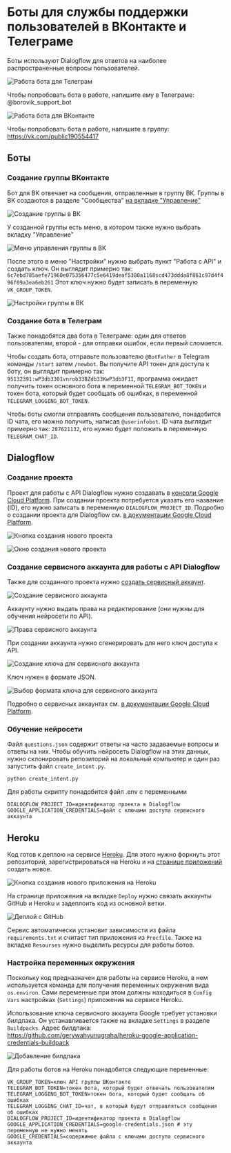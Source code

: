 # Боты для службы поддержки пользователей в ВКонтакте и Телеграме

Боты используют Dialogflow для ответов на наиболее распространенные вопросы пользователей.

![Работа бота для Телеграм](https://user-images.githubusercontent.com/26801826/72070939-fd33fc00-32ea-11ea-9c7d-de78a6e95feb.gif)

Чтобы попробовать бота в работе, напишите ему в Телеграме: @borovik_support_bot


![Работа бота для ВКонтакте](https://user-images.githubusercontent.com/26801826/72071057-366c6c00-32eb-11ea-87ea-27fb7ddca3c1.gif)

Чтобы попробовать бота в работе, напишите в группу: https://vk.com/public190554417

## Боты

### Создание группы ВКонтакте

Бот для ВК отвечает на сообщения, отправленные в группу ВК. Группы в ВК создаются в разделе "Сообщества" [на вкладке "Управление"](https://vk.com/groups?tab=admin)

![Создание группы в ВК](https://user-images.githubusercontent.com/26801826/72070778-9ca4bf00-32ea-11ea-984e-61120f1e627d.png)

У созданной группы есть меню, в котором также нужно выбрать вкладку "Управление"

![Меню управления группы в ВК](https://user-images.githubusercontent.com/26801826/72071494-3620a080-32ec-11ea-97ac-4bd082c03083.png)

После этого в меню "Настройки" нужно выбрать пункт "Работа с API" и создать ключ. Он выглядит примерно так: `6c7ebd785aefe71960e075356477c5e6419deaf5380a1168scd473ddda8f861c97d4f496f09a3ea6eb261` Этот ключ нужно будет записать в переменную `VK_GROUP_TOKEN`. 

![Настройки группы в ВК](https://user-images.githubusercontent.com/26801826/72071533-4c2e6100-32ec-11ea-9805-014e029873d6.png)

### Создание бота в Телеграм

Также понадобятся два бота в Телеграме: один для ответов пользователям, второй - для отправки ошибок, если первый сломается.

Чтобы создать бота, отправьте пользователю `@BotFather` в Telegram команды `/start` затем `/newbot`. Вы получите API токен для доступа к боту, он выглядит примерно так: `95132391:wP3db3301vnrob33BZdb33KwP3db3F1I`, программа ожидает получить токен основного бота в переменной `TELEGRAM_BOT_TOKEN` и токен бота, который будет сообщать об ошибках, в переменной `TELEGRAM_LOGGING_BOT_TOKEN`.

Чтобы боты смогли отправлять сообщения пользователю, понадобится ID чата, его можно получить, написав `@userinfobot`. ID чата выглядит примерно так: `287621132`, его нужно будет положить в переменную `TELEGRAM_CHAT_ID`.

## Dialogflow

### Создание проекта

Проект для работы с API Dialogflow нужно создавать в [консоли Google Cloud Platform](https://console.cloud.google.com). При создании проекта потребуется указать его название (ID), его нужно записать в переменную `DIALOGFLOW_PROJECT_ID`. Подробно о создании проекта для Dialogflow см. [в документации Google Cloud Platform](https://cloud.google.com/dialogflow/docs/quick/setup).

![Кнопка создания нового проекта](https://user-images.githubusercontent.com/26801826/72072839-0b841700-32ef-11ea-986c-f27644683084.png)

![Окно создания нового проекта](https://user-images.githubusercontent.com/26801826/72072916-29ea1280-32ef-11ea-8c25-0ad5df421844.png)

### Создание сервисного аккаунта для работы с API Dialogflow

Также для созданного проекта нужно [создать сервисный аккаунт](https://console.cloud.google.com/apis/credentials/serviceaccountkey).

![Создание сервисного аккаунта](https://user-images.githubusercontent.com/26801826/72071581-68320280-32ec-11ea-8f32-3901ec6272c4.png)

Аккаунту нужно выдать права на редактирование (они нужны для обучения нейросети по API).

![Права сервисного аккаунта](https://user-images.githubusercontent.com/26801826/72071582-68320280-32ec-11ea-9769-6505ec6d872e.png)

При создании аккаунта нужно сгенерировать для него ключ доступа к API.

![Создание ключа для сервисного аккаунта](https://user-images.githubusercontent.com/26801826/72071583-68320280-32ec-11ea-9b75-a1c927bad07c.png)

Ключ нужен в формате JSON.

![Выбор формата ключа для сервисного аккаунта](https://user-images.githubusercontent.com/26801826/72071585-68320280-32ec-11ea-8b07-027b62149ee3.png)

Подробно о сервисных аккаунтах см. [в документации Google Cloud Platform](https://cloud.google.com/docs/authentication/getting-started).

### Обучение нейросети

Файл `questions.json` содержит ответы на часто задаваемые вопросы и ответы на них. Чтобы обучить нейросеть Dialogflow на этих данных, нужно склонировать репозиторий на локальный компьютер и один раз запустить файл `create_intent.py`.

```
python create_intent.py
```

Для работы скрипту понадобится файл .env с переменными

```
DIALOGFLOW_PROJECT_ID=идентификатор проекта в Dialogflow
GOOGLE_APPLICATION_CREDENTIALS=файл с ключами доступа сервисного аккаунта
```

## Heroku

Код готов к деплою на сервисе [Heroku](heroku.com). Для этого нужно форкнуть этот репозиторий, зарегистрироваться на Heroku и на [странице приложений](https://dashboard.heroku.com/apps) создать новое.

![Кнопка создания нового приложения на Heroku](https://user-images.githubusercontent.com/26801826/72071872-0aea8100-32ed-11ea-9a0e-7c28d584798d.png)

На странице приложения на вкладке `Deploy` нужно связать аккаунты GitHub и Heroku и задеплоить код из основной ветки.

![Деплой с GitHub](https://user-images.githubusercontent.com/26801826/72071871-0a51ea80-32ed-11ea-9d74-f37a1881fe18.png)

Сервис автоматически установит зависимости из файла `requirements.txt` и считает тип приложения из `Procfile`. Также на вкладке `Resourses` нужно выделить ресурсы для работы ботов.

### Настройка переменных окружения

Поскольку код предназначен для работы на сервисе Heroku, в нем используется команда для получения переменных окружения вида `os.environ`. Сами переменные при этом должны находиться в `Config Vars` настройках (`Settings`) приложения на сервисе Heroku.

Использование ключа сервисного аккаунта Google требует установки билдпака. Он устанавливается также на вкладке `Settings` в разделе `Buildpacks`. Адрес билдпака: https://github.com/gerywahyunugraha/heroku-google-application-credentials-buildpack

![Добавление билдпака](https://user-images.githubusercontent.com/26801826/72071759-d4ad0180-32ec-11ea-8bc8-6ec9a408cfd0.png)

Для работы ботов на Heroku понадобятся следующие переменные:
```
VK_GROUP_TOKEN=ключ API группы ВКонтакте
TELEGRAM_BOT_TOKEN=токен бота, который будет отвечать пользователям
TELEGRAM_LOGGING_BOT_TOKEN=токен бота, который будет сообщать об ошибках
TELEGRAM_LOGGING_CHAT_ID=чат, в который будут отправляться сообщения об ошибках
DIALOGFLOW_PROJECT_ID=идентификатор проекта в Dialogflow
GOOGLE_APPLICATION_CREDENTIALS=google-credentials.json # эту переменную не нужно менять
GOOGLE_CREDENTIALS=содержимое файла с ключами доступа сервисного аккаунта 
```
